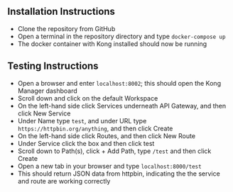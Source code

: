 ## Installation Instructions

- Clone the repository from GitHub
- Open a terminal in the repository directory and type `docker-compose up`
- The docker container with Kong installed should now be running

## Testing Instructions

- Open a browser and enter `localhost:8002`; this should open the Kong Manager dashboard
- Scroll down and click on the default Workspace
- On the left-hand side click Services underneath API Gateway, and then click New Service
- Under Name type `test`, and under URL type `https://httpbin.org/anything`, and then click Create
- On the left-hand side click Routes, and then click New Route
- Under Service click the box and then click test
- Scroll down to Path(s), click + Add Path, type `/test` and then click Create
- Open a new tab in your browser and type `localhost:8000/test`
- This should return JSON data from httpbin, indicating the the service and route are working correctly
